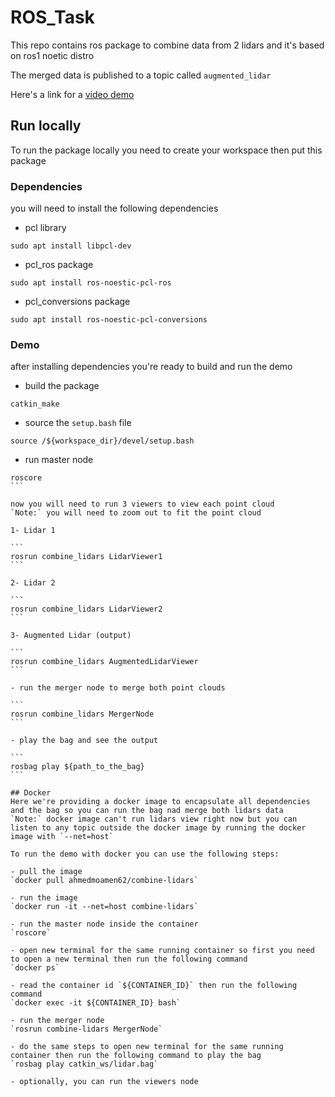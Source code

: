 # ROS_Task
This repo contains ros package to combine data from 2 lidars and it's based on ros1 noetic distro

The merged data is published to a topic called `augmented_lidar`

Here's a link for a [video demo](https://drive.google.com/file/d/1zrZsC_ODZdiBNM_z2taDyb1Z8lhEtoqc/view?usp=sharing)

## Run locally
To run the package locally you need to create your workspace then put this package 

### Dependencies
you will need to install the following dependencies

- pcl library
```
sudo apt install libpcl-dev
```

- pcl_ros package
```
sudo apt install ros-noestic-pcl-ros
```

- pcl_conversions package
```
sudo apt install ros-noestic-pcl-conversions
```

### Demo
after installing dependencies you're ready to build and run the demo

- build the package

```
catkin_make
```

- source the `setup.bash` file

```
source /${workspace_dir}/devel/setup.bash
```

- run master node

````
roscore
```

now you will need to run 3 viewers to view each point cloud
`Note:` you will need to zoom out to fit the point cloud

1- Lidar 1

```
rosrun combine_lidars LidarViewer1
```

2- Lidar 2

```
rosrun combine_lidars LidarViewer2
```

3- Augmented Lidar (output)

```
rosrun combine_lidars AugmentedLidarViewer
```

- run the merger node to merge both point clouds

```
rosrun combine_lidars MergerNode
```

- play the bag and see the output

```
rosbag play ${path_to_the_bag}
```

## Docker
Here we're providing a docker image to encapsulate all dependencies and the bag so you can run the bag nad merge both lidars data
`Note:` docker image can't run lidars view right now but you can listen to any topic outside the docker image by running the docker image with `--net=host`

To run the demo with docker you can use the following steps:

- pull the image
`docker pull ahmedmoamen62/combine-lidars`

- run the image
`docker run -it --net=host combine-lidars`

- run the master node inside the container
`roscore`

- open new terminal for the same running container so first you need to open a new terminal then run the following command
`docker ps`

- read the container id `${CONTAINER_ID}` then run the following command
`docker exec -it ${CONTAINER_ID} bash`

- run the merger node
`rosrun combine-lidars MergerNode`

- do the same steps to open new terminal for the same running container then run the following command to play the bag
`rosbag play catkin_ws/lidar.bag`

- optionally, you can run the viewers node